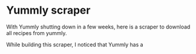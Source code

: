 # Yummly scraper
With Yummly shutting down in a few weeks, here is a scraper to download all recipes from yummly.

While building this scraper, I noticed that Yummly has a <script> tag that specifies `window.__INITIAL_STATE__`.
This object not only contains all recipe information available on the page, but also all recipe information on related recipes.
This means that the scraper can download 10-30 recipes per page, instead of just one.
If the recipe has been downloaded as a "related recipe" before, it will not be downloaded again when it is encountered in the sitemap.

## Usage
1. Install chromium 131+ (ungoogled-chromium works as well).
2. Install the requirements
```bash
pip install -r requirements.txt
```
3. Download the sitemaps

I chose to download the sitemaps manually. Simply open them in a browser and save them to the `yummly_recipes/sitemaps` directory, or write a script to download them.
See sitemaps.txt for a list of sitemaps.

5. Run the scraper
```bash
python yummly_scraper.py
```
This will open a chromium window once to get past cloudflare, and then download the recipes using curl_cffi.
If a captcha should come up, the scraper will open another browser window and wait for you to hit enter.

This will download all recipes to the `yummly_recipes/recipes` folder. Each recipe is saved as a json file that takes up 20-150kb. The final size of the dataset should be around 40GB.
There is little processing done on the recipes, they are mostly retained in the format that Yummly provides them in, with the additional key 'yums' that contains the number of yums the recipe has received.
